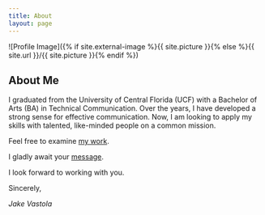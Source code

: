 ```yaml
---
title: About
layout: page
---
```

![Profile Image]({% if site.external-image %}{{ site.picture }}{% else %}{{ site.url }}/{{ site.picture }}{% endif %})

<h2>About Me</h2>
<p>I graduated from the University of Central Florida (UCF) with a Bachelor of Arts (BA) in Technical Communication. Over the years, I have developed a strong sense for effective communication. Now, I am looking to apply my skills with talented, like-minded people on a common mission.</p>

<p>Feel free to examine <a href="https://www.jakevastola.com/">my work</a>.

<p>I gladly await your  <a href="mailto:vastola.jake@gmail.com">message</a>.</p>

<p>I look forward to working with you.</p>

<p>Sincerely,</p>

<p><i>Jake Vastola</i></p>


